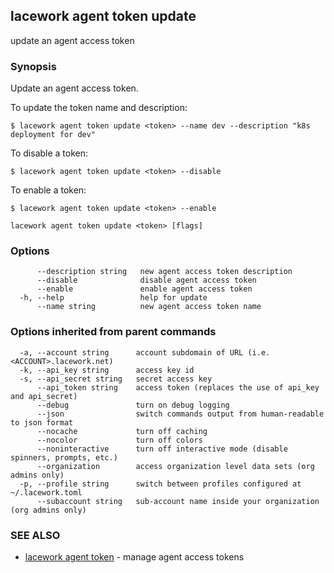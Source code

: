 ## lacework agent token update

update an agent access token

### Synopsis

Update an agent access token.

To update the token name and description:

    $ lacework agent token update <token> --name dev --description "k8s deployment for dev"

To disable a token:

    $ lacework agent token update <token> --disable

To enable a token:

    $ lacework agent token update <token> --enable

```
lacework agent token update <token> [flags]
```

### Options

```
      --description string   new agent access token description
      --disable              disable agent access token
      --enable               enable agent access token
  -h, --help                 help for update
      --name string          new agent access token name
```

### Options inherited from parent commands

```
  -a, --account string      account subdomain of URL (i.e. <ACCOUNT>.lacework.net)
  -k, --api_key string      access key id
  -s, --api_secret string   secret access key
      --api_token string    access token (replaces the use of api_key and api_secret)
      --debug               turn on debug logging
      --json                switch commands output from human-readable to json format
      --nocache             turn off caching
      --nocolor             turn off colors
      --noninteractive      turn off interactive mode (disable spinners, prompts, etc.)
      --organization        access organization level data sets (org admins only)
  -p, --profile string      switch between profiles configured at ~/.lacework.toml
      --subaccount string   sub-account name inside your organization (org admins only)
```

### SEE ALSO

* [lacework agent token](lacework_agent_token.md)	 - manage agent access tokens

